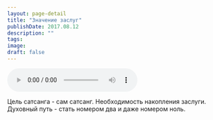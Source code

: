```yaml
---
layout: page-detail
title: "Значение заслуг"
publishDate: 2017.08.12
description: ""
tags:
image:
draft: false
---
```


<audio title="2017.08.12 - Значение заслуг.mp3" src="/upload/iblock/a1a/a1acd81d1d92334a4f0c3544d09e781f.mp3" controls=""></audio>

 Цель сатсанга - сам сатсанг. Необходимость накопления заслуги. Духовный путь - стать номером два и даже номером ноль. 

  
